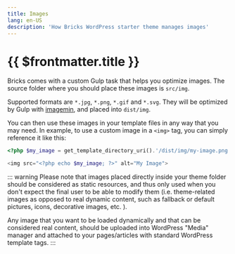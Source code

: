 ```yaml
---
title: Images
lang: en-US
description: 'How Bricks WordPress starter theme manages images'
---
```


# {{ $frontmatter.title }}

Bricks comes with a custom Gulp task that helps you optimize images. The source folder where you should place these images is `src/img`.

Supported formats are `*.jpg`, `*.png`, `*.gif` and `*.svg`. They will be optimized by Gulp with [imagemin](https://github.com/imagemin/imagemin), and placed into `dist/img`.

You can then use these images in your template files in any way that you may need. In example, to use a custom image in a `<img>` tag, you can simply reference it like this:

```php
<?php $my_image = get_template_directory_uri().'/dist/img/my-image.png'; ?>

<img src="<?php echo $my_image; ?>" alt="My Image">
```


::: warning
Please note that images placed directly inside your theme folder should be considered as static resources, and thus only used when you don't expect the final user to be able to modify them (i.e. theme-related images as opposed to real dynamic content, such as fallback or default pictures, icons, decorative images, etc. ).

Any image that you want to be loaded dynamically and that can be considered real content, should be uploaded into WordPress "Media" manager and attached to your pages/articles with standard WordPress template tags.
:::

